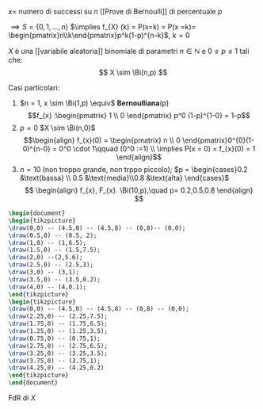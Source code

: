 $x =$ numero di successi su $n$ [[Prove di Bernoulli]] di percentuale $p$

$\implies S = \left\{ 0,1,\dots,n \right\}$
$\implies f_{X} (k) = P(x=k) = P(x =k)= \begin{pmatrix}n\\k\end{pmatrix}p^k(1-p)^{n-k}$, $k = 0$

$X$ è una [[variabile aleatoria]] binomiale di parametri $n \in \mathbb{N}$ e $0 \leq p \leq 1$ tali che:
$$
X \sim \Bi(n,p)
$$

Casi particolari:
1. $n = 1, x \sim \Bi(1,p) \equiv$ **Bernoulliana**(p)
   $$f_{x} :\begin{pmatrix}
1 \\
0
\end{pmatrix} p^0 (1-p)^{1-0} = 1-p$$
2. $p = 0$ $X \sim \Bi(n,0)$
   $$\begin{align}
f_{x}(0) = \begin{pmatrix}
n \\
0
\end{pmatrix}0^{0}(1-0)^{n-0} = 0^0 \cdot 1\qquad (0^0 :=1) \\
\implies P(x = 0) = f_{x}(0) = 1
\end{align}$$
3. $n = 10$ (non troppo grande, non trppo piccolo); $p = \begin{cases}0.2 &\text{bassa} \\ 0.5 &\text{media}\\0.8 &\text{alta} \end{cases}$
   $$
\begin{align}
f_{x}, F_{x}. \Bi(10,p),\quad p= 0.2,0.5,0.8
\end{align}
$$
```tikz
\begin{document}
\begin{tikzpicture}
\draw(0,0) -- (4.5,0) -- (4.5,8) -- (0,8)-- (0,0);
\draw(0.5,0) -- (0.5, 2);
\draw(1,0) -- (1,6.5);
\draw(1.5,0) -- (1.5,7.5);
\draw(2,0) --(2,5.6);
\draw(2.5,0) -- (2.5,3);
\draw(3,0) -- (3,1);
\draw(3.5,0) -- (3.5,0.2);
\draw(4,0) -- (4,0.1);
\end{tikzpicture}
\begin{tikzpicture}
\draw(0,0) -- (4.5,0) -- (4.5,8) -- (0,8) -- (0,0);
\draw(2.25,0) -- (2.25,7.5);
\draw(1.75,0) -- (1.75,6.5);
\draw(1.25,0) -- (1.25,3.5);
\draw(0.75,0) -- (0.75,1);
\draw(2.75,0) -- (2.75,6.5);
\draw(3.25,0) -- (3.25,3.5);
\draw(3.75,0) -- (3.75,1);
\draw(4.25,0) -- (4.25,0.2)
\end{tikzpicture}
\end{document}
```
FdR di $X$